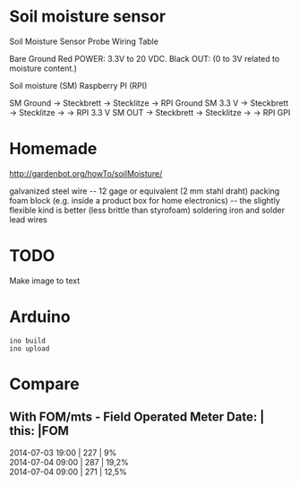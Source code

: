 Soil moisture sensor
=========

Soil Moisture Sensor Probe Wiring Table

Bare    Ground
Red     POWER:  3.3V to 20 VDC.
Black   OUT: (0 to 3V related  to moisture content.)


Soil moisture (SM)
Raspberry PI (RPI)

SM Ground -> Steckbrett -> Stecklitze -> RPI Ground
SM 3.3 V -> Steckbrett -> Stecklitze -> -> RPI 3.3 V
SM OUT -> Steckbrett -> Stecklitze -> -> RPI GPI


Homemade
========

http://gardenbot.org/howTo/soilMoisture/

galvanized steel wire -- 12 gage or equivalent (2 mm stahl draht)
packing foam block (e.g. inside a product box for home electronics) -- the slightly flexible kind is better (less brittle than styrofoam)
soldering iron and solder
lead wires



TODO
=====
Make image to text


Arduino
=====

    ino build
    ino upload


Compare
=====
With FOM/mts - Field Operated Meter
Date:      |    this:  |FOM
------------------------------
2014-07-03 19:00 |   227  | 9%	
2014-07-04 09:00 |   287  | 19,2%	
2014-07-04 09:00 |   271  | 12,5%	

